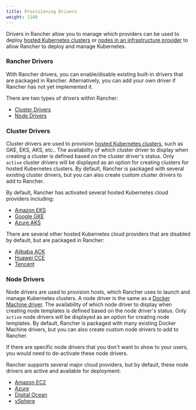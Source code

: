 ```yaml
---
title: Provisioning Drivers
weight: 1140
---
```


Drivers in Rancher allow you to manage which providers can be used to deploy [hosted Kubernetes clusters]({{<baseurl>}}/rancher/v2.x/en/cluster-provisioning/hosted-kubernetes-clusters/) or [nodes in an infrastructure provider]({{<baseurl>}}/rancher/v2.x/en/cluster-provisioning/rke-clusters/node-pools/) to allow Rancher to deploy and manage Kubernetes.

###  Rancher Drivers

With Rancher drivers, you can enable/disable existing built-in drivers that are packaged in Rancher. Alternatively, you can add your own driver if Rancher has not yet implemented it.

There are two types of drivers within Rancher:

* [Cluster Drivers](#cluster-drivers)
* [Node Drivers](#node-drivers)

### Cluster Drivers   

Cluster drivers are used to provision [hosted Kubernetes clusters]({{<baseurl>}}/rancher/v2.x/en/cluster-provisioning/hosted-kubernetes-clusters/), such as GKE, EKS, AKS, etc.. The availability of which cluster driver to display when creating a cluster is defined based on the cluster driver's status. Only `active` cluster drivers will be displayed as an option for creating clusters for hosted Kubernetes clusters. By default, Rancher is packaged with several existing cluster drivers, but you can also create custom cluster drivers to add to Rancher.

By default, Rancher has activated several hosted Kubernetes cloud providers including:

*  [Amazon EKS]({{<baseurl>}}/rancher/v2.x/en/cluster-provisioning/hosted-kubernetes-clusters/eks/)
*  [Google GKE]({{<baseurl>}}/rancher/v2.x/en/cluster-provisioning/hosted-kubernetes-clusters/gke/)
*  [Azure AKS]({{<baseurl>}}/rancher/v2.x/en/cluster-provisioning/hosted-kubernetes-clusters/aks/)

There are several other hosted Kubernetes cloud providers that are disabled by default, but are packaged in Rancher:

* [Alibaba ACK]({{<baseurl>}}/rancher/v2.x/en/cluster-provisioning/hosted-kubernetes-clusters/ack/)
* [Huawei CCE]({{<baseurl>}}/rancher/v2.x/en/cluster-provisioning/hosted-kubernetes-clusters/cce/)
* [Tencent]({{<baseurl>}}/rancher/v2.x/en/cluster-provisioning/hosted-kubernetes-clusters/tke/)

### Node Drivers

Node drivers are used to provision hosts, which Rancher uses to launch and manage Kubernetes clusters. A node driver is the same as a [Docker Machine driver](https://docs.docker.com/machine/drivers/). The availability of which node driver to display when creating node templates is defined based on the node driver's status. Only `active` node drivers will be displayed as an option for creating node templates. By default, Rancher is packaged with many existing Docker Machine drivers, but you can also create custom node drivers to add to Rancher.

If there are specific node drivers that you don't want to show to your users, you would need to de-activate these node drivers.

Rancher supports several major cloud providers, but by default, these node drivers are active and available for deployment:

*   [Amazon EC2]({{<baseurl>}}/rancher/v2.x/en/cluster-provisioning/rke-clusters/node-pools/ec2/)
*   [Azure]({{<baseurl>}}/rancher/v2.x/en/cluster-provisioning/rke-clusters/node-pools/azure/)
*   [Digital Ocean]({{<baseurl>}}/rancher/v2.x/en/cluster-provisioning/rke-clusters/node-pools/digital-ocean/)
*   [vSphere]({{<baseurl>}}/rancher/v2.x/en/cluster-provisioning/rke-clusters/node-pools/vsphere/)
